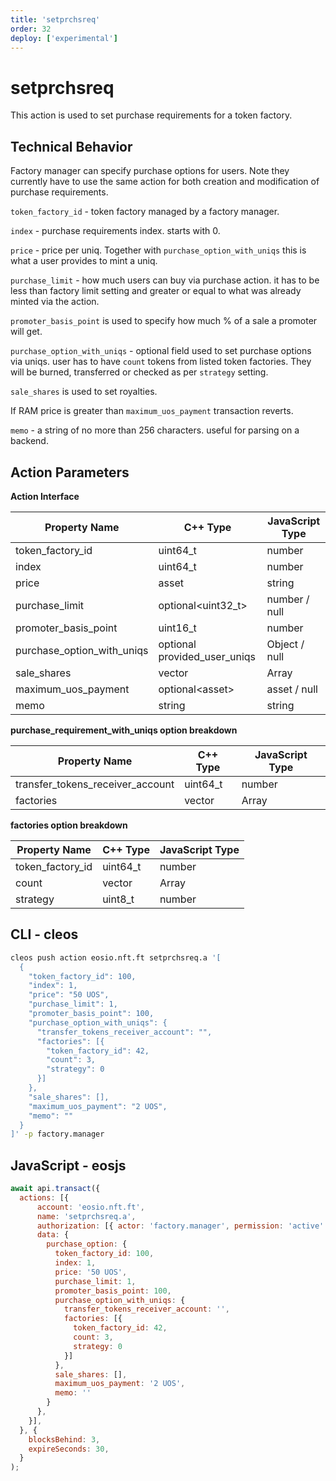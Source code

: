 ```yaml
---
title: 'setprchsreq'
order: 32
deploy: ['experimental']
---
```


# setprchsreq

This action is used to set purchase requirements for a token factory.

## Technical Behavior

Factory manager can specify purchase options for users. Note they currently have to use the same action for both creation and modification of purchase requirements.

`token_factory_id` - token factory managed by a factory manager.

`index` - purchase requirements index. starts with 0.

`price` - price per uniq. Together with `purchase_option_with_uniqs` this is what a user provides to mint a uniq.

`purchase_limit` - how much users can buy via purchase action. it has to be less than factory limit setting and greater or equal to what was already minted via the action.

`promoter_basis_point` is used to specify how much % of a sale a promoter will get.

`purchase_option_with_uniqs` - optional field used to set purchase options via uniqs. user has to have `count` tokens from listed token factories. They will be burned, transferred or checked as per `strategy` setting.

`sale_shares` is used to set royalties.

If RAM price is greater than `maximum_uos_payment` transaction reverts.

`memo` - a string of no more than 256 characters. useful for parsing on a backend.

## Action Parameters

**Action Interface**

| Property Name              | C++ Type                       | JavaScript Type       |
| ---------------------------| ------------------------------ | --------------------- |
| token_factory_id           | uint64_t                       | number                |
| index                      | uint64_t                       | number                |
| price                      | asset                          | string                |
| purchase_limit             | optional\<uint32_t\>           | number / null         |
| promoter_basis_point       | uint16_t                       | number                |
| purchase_option_with_uniqs | optional provided_user_uniqs   | Object / null         |
| sale_shares                | vector                         | Array                 |
| maximum_uos_payment        | optional\<asset\>              | asset / null          |
| memo                       | string                         | string                |

**purchase_requirement_with_uniqs option breakdown**

| Property Name                            | C++ Type | JavaScript Type |
| ---------------------------------------- | ---------| --------------- |
| transfer_tokens_receiver_account         | uint64_t | number          |
| factories                                | vector   | Array           |

**factories option breakdown**

| Property Name            | C++ Type | JavaScript Type |
| ------------------------ | ---------| --------------- |
| token_factory_id         | uint64_t | number          |
| count                    | vector   | Array           |
| strategy                 | uint8_t  | number          |



## CLI - cleos

```bash
cleos push action eosio.nft.ft setprchsreq.a '[
  {
    "token_factory_id": 100,
    "index": 1,
    "price": "50 UOS",
    "purchase_limit": 1,
    "promoter_basis_point": 100,
    "purchase_option_with_uniqs": {
      "transfer_tokens_receiver_account": "",
      "factories": [{
        "token_factory_id": 42,
        "count": 3,
        "strategy": 0
      }]
    },
    "sale_shares": [],
    "maximum_uos_payment": "2 UOS",
    "memo": ""
  }
]' -p factory.manager
```

## JavaScript - eosjs

```js
await api.transact({
  actions: [{
      account: 'eosio.nft.ft',
      name: 'setprchsreq.a',
      authorization: [{ actor: 'factory.manager', permission: 'active' }],
      data: {
        purchase_option: {
          token_factory_id: 100,
          index: 1,
          price: '50 UOS',
          purchase_limit: 1,
          promoter_basis_point: 100,
          purchase_option_with_uniqs: {
            transfer_tokens_receiver_account: '',
            factories: [{
              token_factory_id: 42,
              count: 3,
              strategy: 0
            }]
          },
          sale_shares: [],
          maximum_uos_payment: '2 UOS',
          memo: ''
        }
      },
    }],
  }, {
    blocksBehind: 3,
    expireSeconds: 30,
  }
);
```
